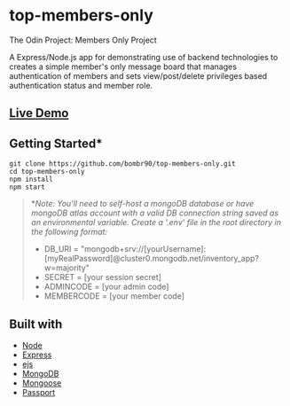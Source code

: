 # top-members-only
The Odin Project: Members Only Project

A Express/Node.js app for demonstrating use of backend technologies to creates a simple member's only message board that manages authentication of members and sets view/post/delete privileges based authentication status and member role. 

## [Live Demo](https://top-members-0nly.onrender.com)

## Getting Started*
```
git clone https://github.com/bombr90/top-members-only.git
cd top-members-only
npm install
npm start
```

>**Note: You'll need to self-host a mongoDB database or have mongoDB atlas account with a valid DB connection string saved as an environmental variable. Create a '.env' file in the root directory in the following format:* 
>- DB_URI = "mongodb+srv://[yourUsername]:[myRealPassword]@cluster0.mongodb.net/inventory_app?w=majority"
>- SECRET = [your session secret]
>- ADMINCODE = [your admin code]
>- MEMBERCODE = [your member code]

## Built with 
- [Node](https://nodejs.dev/en/)
- [Express](https://expressjs.com/)
- [ejs](https://ejs.co/)
- [MongoDB](https://cloud.mongodb.com/)
- [Mongoose](https://mongoosejs.com/)
- [Passport](https://www.passportjs.org/)
